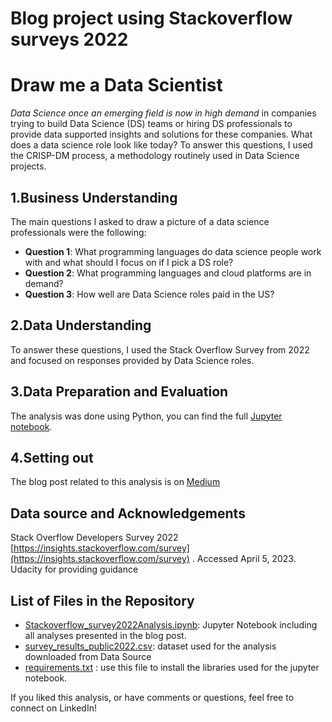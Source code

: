 # Blog project using Stackoverflow surveys 2022
# Draw me a Data Scientist
[](drawmeadatascientist.png)

*Data Science once an emerging field is now in high demand* in companies trying to build Data Science (DS) teams or hiring DS professionals to provide data supported insights and solutions for these companies. What does a data science role look like today?
To answer this questions, I used the CRISP-DM process, a methodology routinely used in Data Science projects.


## 1.Business Understanding
The main questions I asked to draw a picture of a data science professionals were the following:

- **Question 1**: What programming languages do data science people work with and what should I focus on if I pick a DS role?
- **Question 2**: What programming languages and cloud platforms are in demand?
- **Question 3**: How well are Data Science roles paid in the US?


## 2.Data Understanding
To answer these questions, I used the Stack Overflow Survey from 2022 and focused on responses provided by Data Science roles.

## 3.Data Preparation and Evaluation
The analysis was done using Python, you can find the full [Jupyter notebook](https://github.com/thecochenille/stackoverflow_survey2022_CRISP-DM/blob/f93d9c776697e840039d1522da2433b128f58ee9/Stackoverflow_survey2022Analysis.ipynb).

## 4.Setting out
The blog post related to this analysis is on [Medium](https://medium.com/@isabelle.vea/draw-me-a-data-scientist-ff970301df04)

## Data source and Acknowledgements
Stack Overflow Developers Survey 2022 [https://insights.stackoverflow.com/survey](https://insights.stackoverflow.com/survey) . Accessed April 5, 2023.
Udacity for providing guidance

## List of Files in the Repository
- [Stackoverflow_survey2022Analysis.ipynb](https://github.com/thecochenille/stackoverflow_survey2022_CRISP-DM/blob/55d9c44e4c77abf2d20053a6e631f6b5c9377eb9/Stackoverflow_survey2022Analysis.ipynb): Jupyter Notebook including all analyses presented in the blog post.
- [survey_results_public2022.csv](https://github.com/thecochenille/stackoverflow_survey2022_CRISP-DM/blob/55d9c44e4c77abf2d20053a6e631f6b5c9377eb9/survey_results_public2022.csv): dataset used for the analysis downloaded from Data Source
- [requirements.txt](https://github.com/thecochenille/stackoverflow_survey2022_CRISP-DM/blob/0721bf637757d8dfdb6cb6f5dc11105ddd017b78/requirements.txt) : use this file to install the libraries used for the jupyter notebook.

If you liked this analysis, or have comments or questions, feel free to connect on LinkedIn!

